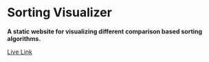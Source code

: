 # Sorting Visualizer

**A static website for visualizing different comparison based sorting algorithms.**

[Live Link](https://manasdixit190164.github.io/SortingVisualizer/ "Sorting Visualizer")
